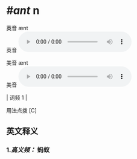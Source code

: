 # ***\#ant*** n
英音 ænt  
英音
<audio src="./media/ant-B.aac" controls="controls"></audio>

美音 ænt  
美音
<audio src="./media/ant.aac" controls="controls"></audio>



| 词频 1 |  

用法点拨  [C]

英文释义
---
### 1.*高义频：* **蚂蚁**  


